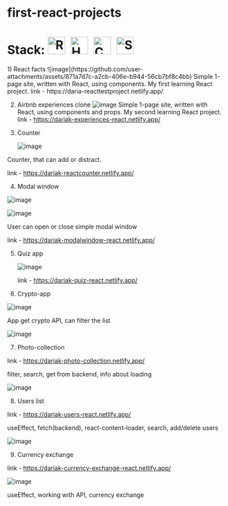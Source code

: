 # first-react-projects
<h1>Stack: 
    <img src="https://cdn.jsdelivr.net/gh/devicons/devicon@latest/icons/react/react-original.svg" title="React" alt="React" width="40" height="40"/>&nbsp;
    <img src="https://cdn.jsdelivr.net/gh/devicons/devicon@latest/icons/html5/html5-original-wordmark.svg" title="HTML5" alt="HTML" width="40" height="40"/>&nbsp;
    <img src="https://cdn.jsdelivr.net/gh/devicons/devicon@latest/icons/css3/css3-original-wordmark.svg" title="CSS3" alt="CSS" width="40" height="40"/>&nbsp;
    <img src="https://cdn.jsdelivr.net/gh/devicons/devicon@latest/icons/sass/sass-original.svg" title="SASS" alt="SASS" width="40" height="40"/>&nbsp;
</h1>
1) React facts
    ![image](https://github.com/user-attachments/assets/871a7d7c-a2cb-406e-b944-56cb7bf8c4bb)
Simple 1-page site, written with React, using components. My first learning React project. 
link - https://daria-reacttestproject.netlify.app/

2) Airbnb experiences clone
    ![image](https://github.com/user-attachments/assets/189b2bd4-f25d-486e-859d-d01347b986cd)
Simple 1-page site, written with React, using components and props. My second learning React project.
link - https://dariak-experiences-react.netlify.app/


3) Counter

   ![image](https://github.com/user-attachments/assets/1d061034-ac30-443d-9ae0-9fa872ed706b)

Counter, that can add or distract.

link - https://dariak-reactcounter.netlify.app/


4) Modal window

![image](https://github.com/user-attachments/assets/1179c515-7337-4ea9-9b4f-6f3380eb5bb4)

![image](https://github.com/user-attachments/assets/c9125e00-453b-4193-90f8-7adbd7a1ede8)

User can open or close simple modal window

link - https://dariak-modalwindow-react.netlify.app/


5) Quiz app
   
   ![image](https://github.com/user-attachments/assets/b13c41c3-0ea2-4983-85ec-ffb6bdcaa22f)

   link - https://dariak-quiz-react.netlify.app/


6) Crypto-app

![image](https://github.com/user-attachments/assets/2c2a0993-12e0-49cb-bf2f-06cbd5762b53)


App get crypto API, can filter the list

![image](https://github.com/user-attachments/assets/857580d7-d327-41ea-b314-0e973ed62e37)


7) Photo-collection

link - https://dariak-photo-collection.netlify.app/


filter, search, get from backend, info about loading

![image](https://github.com/user-attachments/assets/92e4ec59-2cde-4c62-9bb3-372e842d690e)


8) Users list

link - https://dariak-users-react.netlify.app/

useEffect, fetch(backend), react-content-loader, search, add/delete users


![image](https://github.com/user-attachments/assets/584f0b69-0951-40fc-aef0-2328e93bc36a)


9) Currency exchange

link - https://dariak-currency-exchange-react.netlify.app/

![image](https://github.com/user-attachments/assets/683bb5dc-cc90-46c0-9b00-7084de54180d)

useEffect, working with API, currency exchange

